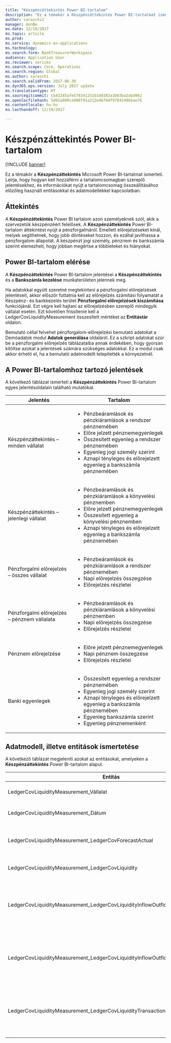 ```yaml
---
title: "Készpénzáttekintés Power BI-tartalom"
description: "Ez a témakör a Készpénzáttekintés Power BI-tartalmat ismerteti. Leírja, hogy hogyan kell hozzáférni a tartalomcsomagban szereplő jelentésekhez, és információkat nyújt a tartalomcsomag összeállításához előzőleg használt entitásokkal és adatmodellekkel kapcsolatban."
author: saraschi2
manager: AnnBe
ms.date: 12/19/2017
ms.topic: article
ms.prod: 
ms.service: dynamics-ax-applications
ms.technology: 
ms.search.form: BankTreasurerWorkspace
audience: Application User
ms.reviewer: sericks
ms.search.scope: Core, Operations
ms.search.region: Global
ms.author: saraschi
ms.search.validFrom: 2017-06-30
ms.dyn365.ops.version: July 2017 update
ms.translationtype: HT
ms.sourcegitcommit: cb43245afe578341251b140383a3b03ba2abd962
ms.openlocfilehash: 5d02a009ca988f91a212e467d4f9784248bbae76
ms.contentlocale: hu-hu
ms.lasthandoff: 12/19/2017

---
```


# <a name="cash-overview-power-bi-content"></a>Készpénzáttekintés Power BI-tartalom

[!INCLUDE [banner](../includes/banner.md)]

Ez a témakör a **Készpénzáttekintés** Microsoft Power BI-tartalmat ismerteti. Leírja, hogy hogyan kell hozzáférni a tartalomcsomagban szereplő jelentésekhez, és információkat nyújt a tartalomcsomag összeállításához előzőleg használt entitásokkal és adatmodellekkel kapcsolatban.

## <a name="overview"></a>Áttekintés

A **Készpénzáttekintés** Power BI tartalom azon személyeknek szól, akik a szervezetük készpénzéért felelősek. A **Készpénzáttekintés** Power BI-tartalom áttekintést nyújt a pénzforgalmáról. Emellett előrejelzéseket kínál, melyek segíthetnek, hogy jobb döntéseket hozzon, és ezáltal javíthassa a pénzforgalom állapotát. A készpénzt jogi személy, pénznem és bankszámla szerint elemezheti, hogy jobban megértse a többleteket és hiányokat.

## <a name="accessing-the-power-bi-content"></a>Power BI-tartalom elérése

A **Készpénzáttekintés** Power BI-tartalom jelentései a **Készpénzáttekintés** és a **Bankszámla kezelése** munkaterületen jelennek meg.

Ha adatokkal együtt szeretné megtekinteni a pénzforgalmi előrejelzések jelentéseit, akkor először futtatnia kell az előrejelzés számítási folyamatát a Készpénz- és bankkezelés terület **Pénzforgalmi előrejelzések kiszámítása** funkciójánál.  Ezt végre kell hajtani az előrejelzésben szereplő mindegyik vállalat esetén.  Ezt követően frissítenie kell a LedgerCovLiquidityMeasurement összesített mértéket az **Entitástár** oldalon.  

Bemutató céllal felvehet pénzforgalom-előrejelzési bemutató adatokat a Demóadatok modul **Adatok generálása** oldaláról.  Ez a szkript adatokat szúr be a pénzforgalmi előrejelzés táblázataiba annak érdekében, hogy gyorsan kitöltse azokat a jelentések számára szükséges adatokkal.  Ez a modul csak akkor érhető el, ha a bemutató adatmodellt telepítették a környezetnél. 

## <a name="reports-that-are-included-in-the-power-bi-content"></a>A Power BI-tartalomhoz tartozó jelentések
A következő táblázat ismerteti a **Készpénzáttekintés** Power BI-tartalom egyes jelentésoldalain található mutatókat.

| Jelentés                                | Tartalom |
|---------------------------------------|----------|
| Készpénzáttekintés – minden vállalat         | <ul><li>Pénzbeáramlások és pénzkiáramlások a rendszer pénznemében</li><li>Előre jelzett pénznemegyenlegek</li><li>Összesített egyenleg a rendszer pénznemében</li><li>Egyenleg jogi személy szerint</li><li>Aznapi tényleges és előrejelzett egyenleg a bankszámla pénznemében</li></ul> |
| Készpénzáttekintés – jelenlegi vállalat       | <ul><li>Pénzbeáramlások és pénzkiáramlások a könyvelési pénznemben</li><li>Előre jelzett pénznemegyenlegek</li><li>Összesített egyenleg a könyvelési pénznemben</li><li>Aznapi tényleges és előrejelzett egyenleg a bankszámla pénznemében</li></ul> |
| Pénzforgalmi előrejelzés – összes vállalat    | <ul><li>Pénzbeáramlások és pénzkiáramlások a rendszer pénznemében</li><li>Napi előrejelzés összegzése</li><li>Előrejelzés részletei</li></ul> |
| Pénzforgalmi előrejelzés – pénznem vállalata | <ul><li>Pénzbeáramlások és pénzkiáramlások a könyvelési pénznemben</li><li>Napi előrejelzés összegzése</li><li>Előrejelzés részletei</li></ul> |
| Pénznem előrejelzése                     | <ul><li>Előre jelzett pénznemegyenlegek</li><li>Napi pénznem összegzése</li><li>Előrejelzés részletei</li></ul> |
| Banki egyenlegek                         | <ul><li>Összesített egyenleg a rendszer pénznemében</li><li>Egyenleg jogi személy szerint</li><li>Aznapi tényleges és előrejelzett egyenleg a bankszámla pénznemében</li><li>Egyenleg bankszámla szerint</li><li>Egyenleg pénznemenként</li></ul> |


## <a name="understanding-the-data-model-and-entities"></a>Adatmodell, illetve entitások ismertetése

A következő táblázat megjeleníti azokat az entitásokat, amelyeken a **Készpénzáttekintés** Power BI-tartalom alapul.

| Entitás                                                                          | Tartalom |
|---------------------------------------------------------------------------------|----------|
| LedgerCovLiquidityMeasurement\_Vállalat                                          | Vállalatok a jelentések szűréséhez |
| LedgerCovLiquidityMeasurement\_Dátum                                             | Dátumok a jelentések szűréséhez |
| LedgerCovLiquidityMeasurement\_LedgerCovForecastActual                          | Jelenlegi banki egyenleg és az utolsó előre jelzett banki egyenleg |
| LedgerCovLiquidityMeasurement\_LedgerCovLiquidity                               | Előrejelzett tranzakció részletes adatai |
| LedgerCovLiquidityMeasurement\_LedgerCovLiquidityInflowOutflowBalanceCompany    | Összegzett pénzbevételek, kiadások és egyenlegek az egyes vállalatok könyvelési pénznemében |
| LedgerCovLiquidityMeasurement\_LedgerCovLiquidityInflowOutflowBalanceEnterprise | Összegzett pénzbevételek, kiadások és egyenlegek az összes vállalatnál a rendszer pénznemében |
| LedgerCovLiquidityMeasurement\_LedgerCovLiquidityTransactionCurrency            | Összegzett nettó tranzakciós összeg és devizaegyenleg a tranzakciós pénznem használatával |



